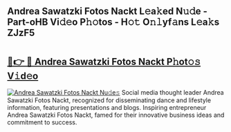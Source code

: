 ## Andrea Sawatzki Fotos Nackt L𝚎a𝚔ed N𝚞𝚍e - Part-oHB Vi𝚍𝚎o P𝚑𝚘tos - H𝚘𝚝 O𝚗𝚕yf𝚊ns L𝚎a𝚔s ZJzF5

# <h2><a href="http://kf6mu0.oniu.top/?m=Andrea+Sawatzki+Fotos+Nackt">🔗👉 🔴 Andrea Sawatzki Fotos Nackt P𝚑ot𝚘𝚜 V𝚒d𝚎o</a></h2>

[![Andrea Sawatzki Fotos Nackt Nu𝚍e𝚜](https://i.imgur.com/0qMVB7G.gif)](http://kf6mu0.oniu.top/?m=Andrea+Sawatzki+Fotos+Nackt)
Social media thought leader Andrea Sawatzki Fotos Nackt, recognized for disseminating dance and lifestyle information, featuring presentations and blogs. Inspiring entrepreneur Andrea Sawatzki Fotos Nackt, famed for their innovative business ideas and commitment to success.  
